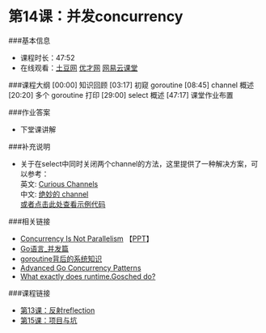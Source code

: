 第14课：并发concurrency
==========================

###基本信息
- 课程时长：47:52
- 在线观看：[土豆网](http://www.tudou.com/programs/view/wcaWljSoJWE/) [优才网](http://www.ucai.cn/course/chapter/69/3259/4708) [网易云课堂](http://study.163.com/course/courseLearn.htm?courseId=306002#/learn/video?lessonId=421025&courseId=306002)

###课程大纲
	[00:00] 知识回顾
	[03:17] 初窥 goroutine
	[08:45] channel 概述
	[20:20] 多个 goroutine 打印
	[29:00] select 概述
	[47:17] 课堂作业布置
	
###作业答案
- 下堂课讲解

###补充说明
- 关于在select中同时关闭两个channel的方法，这里提供了一种解决方案，可以参考：  
  英文: [Curious Channels](http://dave.cheney.net/2013/04/30/curious-channels)  
  中文: [绝妙的 channel](http://mikespook.com/2013/05/%E7%BF%BB%E8%AF%91%E7%BB%9D%E5%A6%99%E7%9A%84-channel/)  
  [或者点击此处查看示例代码](https://gist.github.com/cuixin/6640196)  

###相关链接
- [Concurrency Is Not Parallelism](http://vimeo.com/49718712) 【[PPT](http://concur.rspace.googlecode.com/hg/talk/concur.html#landing-slide)】
- [Go语言_并发篇](http://www.cnblogs.com/yjf512/archive/2012/06/06/2537712.html)
- [goroutine背后的系统知识](http://www.sizeofvoid.net/goroutine-under-the-hood/)
- [Advanced Go Concurrency Patterns](http://v.youku.com/v_show/id_XNTcyMTA4MTM2.html)
- [What exactly does runtime.Gosched do?](http://stackoverflow.com/questions/13107958/what-exactly-does-runtime-gosched-do)

###课程链接
- [第13课：反射reflection](lecture13.md)
- [第15课：项目与坑](lecture15.md)
